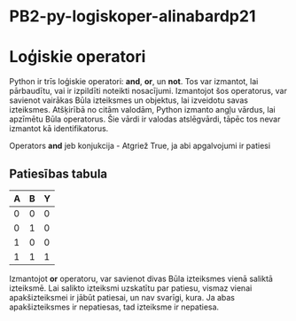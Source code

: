 # PB2-py-logiskoper-alinabardp21

# Loģiskie operatori

Python ir trīs loģiskie operatori: **and**, **or**, un **not**. Tos var izmantot, lai pārbaudītu, vai ir izpildīti noteikti nosacījumi.
Izmantojot šos operatorus, var savienot vairākas Būla izteiksmes un objektus, lai izveidotu savas izteiksmes. Atšķirībā no citām valodām, Python izmanto angļu vārdus, lai apzīmētu Būla operatorus. Šie vārdi ir valodas atslēgvārdi, tāpēc tos nevar izmantot kā identifikatorus.


Operators **and** jeb konjukcija - Atgriež True, ja abi apgalvojumi ir patiesi

## Patiesības tabula
| A | B | Y |
|---|---|---|
| 0 | 0 | 0 |
| 0 | 1 | 0 |
| 1 | 0 | 0 |
| 1 | 1 | 1 |

Izmantojot **or** operatoru, var savienot divas Būla izteiksmes vienā saliktā izteiksmē. Lai salikto izteiksmi uzskatītu par patiesu, vismaz vienai apakšizteiksmei ir jābūt patiesai, un nav svarīgi, kura. Ja abas apakšizteiksmes ir nepatiesas, tad izteiksme ir nepatiesa.
